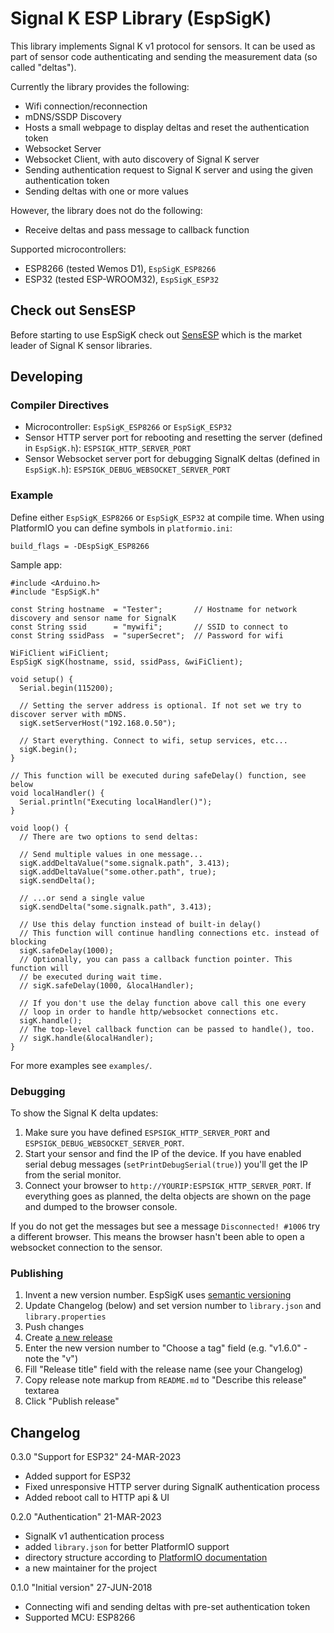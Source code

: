 # Signal K ESP Library (EspSigK)

This library implements Signal K v1 protocol for sensors. It can be used as
part of sensor code authenticating and sending the measurement data (so called "deltas").

Currently the library provides the following:

* Wifi connection/reconnection
* mDNS/SSDP Discovery
* Hosts a small webpage to display deltas and reset the authentication token
* Websocket Server
* Websocket Client, with auto discovery of Signal K server
* Sending authentication request to Signal K server and using the given authentication token
* Sending deltas with one or more values

However, the library does not do the following:
* Receive deltas and pass message to callback function

Supported microcontrollers:
* ESP8266 (tested Wemos D1), `EspSigK_ESP8266`
* ESP32 (tested ESP-WROOM32), `EspSigK_ESP32`

## Check out SensESP

Before starting to use EspSigK check out [SensESP](https://github.com/SignalK/SensESP/) which is the
market leader of Signal K sensor libraries.

## Developing

### Compiler Directives

 * Microcontroller: `EspSigK_ESP8266` or `EspSigK_ESP32`
 * Sensor HTTP server port for rebooting and resetting the server (defined in `EspSigK.h`): `ESPSIGK_HTTP_SERVER_PORT`
 * Sensor Websocket server port for debugging SignalK deltas (defined in `EspSigK.h`): `ESPSIGK_DEBUG_WEBSOCKET_SERVER_PORT`

### Example

Define either `EspSigK_ESP8266` or `EspSigK_ESP32` at compile time. When using PlatformIO you can define
symbols in `platformio.ini`:

```
build_flags = -DEspSigK_ESP8266
```

Sample app:

```
#include <Arduino.h>
#include "EspSigK.h"

const String hostname  = "Tester";       // Hostname for network discovery and sensor name for SignalK
const String ssid      = "mywifi";       // SSID to connect to
const String ssidPass  = "superSecret";  // Password for wifi

WiFiClient wiFiClient;
EspSigK sigK(hostname, ssid, ssidPass, &wiFiClient);

void setup() {
  Serial.begin(115200);

  // Setting the server address is optional. If not set we try to discover server with mDNS.
  sigK.setServerHost("192.168.0.50");   
  
  // Start everything. Connect to wifi, setup services, etc...
  sigK.begin();                         
}

// This function will be executed during safeDelay() function, see below
void localHandler() {
  Serial.println("Executing localHandler()");
}

void loop() {
  // There are two options to send deltas:

  // Send multiple values in one message...
  sigK.addDeltaValue("some.signalk.path", 3.413);
  sigK.addDeltaValue("some.other.path", true);
  sigK.sendDelta();
  
  // ...or send a single value
  sigK.sendDelta("some.signalk.path", 3.413);

  // Use this delay function instead of built-in delay()
  // This function will continue handling connections etc. instead of blocking
  sigK.safeDelay(1000);
  // Optionally, you can pass a callback function pointer. This function will
  // be executed during wait time.
  // sigK.safeDelay(1000, &localHandler);

  // If you don't use the delay function above call this one every
  // loop in order to handle http/websocket connections etc.
  sigK.handle();
  // The top-level callback function can be passed to handle(), too.
  // sigK.handle(&localHandler);
}
```

For more examples see `examples/`.

### Debugging

To show the Signal K delta updates:

 1. Make sure you have defined `ESPSIGK_HTTP_SERVER_PORT` and `ESPSIGK_DEBUG_WEBSOCKET_SERVER_PORT`.
 1. Start your sensor and find the IP of the device. If you have enabled serial debug messages
    (`setPrintDebugSerial(true)`) you'll get the IP from the serial monitor.
 1. Connect your browser to `http://YOURIP:ESPSIGK_HTTP_SERVER_PORT`. If everything goes as
    planned, the delta objects are shown on the page and dumped to the browser console.

If you do not get the messages but see a message `Disconnected! #1006` try a different
browser. This means the browser hasn't been able to open a websocket connection to the
sensor.


### Publishing

 1. Invent a new version number. EspSigK uses [semantic versioning](https://semver.org/)
 1. Update Changelog (below) and set version number to `library.json` and `library.properties`
 1. Push changes
 1. Create [a new release](https://github.com/mplattu/EspSigK/releases/new)
 1. Enter the new version number to "Choose a tag" field (e.g. "v1.6.0" - note the "v")
 1. Fill "Release title" field with the release name (see your Changelog)
 1. Copy release note markup from `README.md` to "Describe this release" textarea
 1. Click "Publish release"

## Changelog

0.3.0 "Support for ESP32" 24-MAR-2023
 * Added support for ESP32
 * Fixed unresponsive HTTP server during SignalK authentication process
 * Added reboot call to HTTP api & UI

0.2.0 "Authentication" 21-MAR-2023
 * SignalK v1 authentication process
 * added `library.json` for better PlatformIO support
 * directory structure according to [PlatformIO documentation](https://docs.platformio.org/en/latest/librarymanager/creating.html)
 * a new maintainer for the project

0.1.0 "Initial version" 27-JUN-2018
 * Connecting wifi and sending deltas with pre-set authentication token
 * Supported MCU: ESP8266
